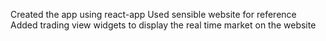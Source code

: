 Created the app using react-app
Used sensible website for reference
Added trading view widgets to display the real time market on the website
